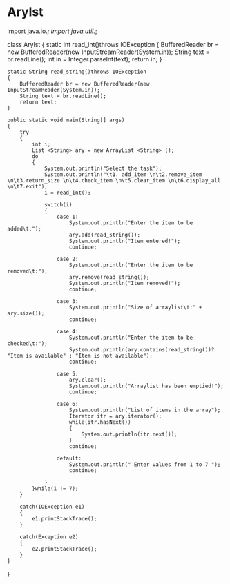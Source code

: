 Arylst
======
import java.io.*;
import java.util.*;

class Arylst
{
	static int read_int()throws IOException
	{
	    BufferedReader br = new BufferedReader(new InputStreamReader(System.in));
		String text = br.readLine();
		int in = Integer.parseInt(text);
		return in;
	}
	
	static String read_string()throws IOException
	{
	    BufferedReader br = new BufferedReader(new InputStreamReader(System.in));
		String text = br.readLine();
		return text;
	}
	
    public static void main(String[] args)
	{
		try
		{
			int i;
		    List <String> ary = new ArrayList <String> ();
			do
			{
				System.out.println("Select the task");
				System.out.println("\t1. add_item \n\t2.remove_item \n\t3.return_size \n\t4.check_item \n\t5.clear_item \n\t6.display_all \n\t7.exit");
				i = read_int();
			
				switch(i)
				{
					case 1:
						System.out.println("Enter the item to be added\t:");
						ary.add(read_string());
						System.out.println("Item entered!");
						continue;
						
					case 2:
						System.out.println("Enter the item to be removed\t:");
						ary.remove(read_string());
						System.out.println("Item removed!");
						continue;
						
					case 3:
						System.out.println("Size of arraylist\t:" + ary.size());
						continue;
						
					case 4:
						System.out.println("Enter the item to be checked\t:");
						System.out.println(ary.contains(read_string())? "Item is available" : "Item is not available");
						continue;
						
					case 5:
						ary.clear();
						System.out.println("Arraylist has been emptied!");
						continue;
						
					case 6:
						System.out.println("List of items in the array");
						Iterator itr = ary.iterator();
						while(itr.hasNext())
						{
							System.out.println(itr.next());
						}
						continue;
						
					default:
						System.out.println(" Enter values from 1 to 7 ");
						continue;
						
				}
			}while(i != 7);
		}
		
		catch(IOException e1)
		{
			e1.printStackTrace();
		}
		
		catch(Exception e2)
		{
			e2.printStackTrace();
		}
	}
}
			